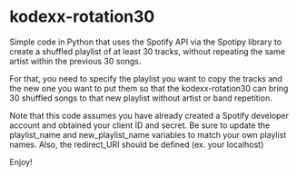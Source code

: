 # kodexx-rotation30

Simple code in Python that uses the Spotify API via the Spotipy library to create a shuffled playlist of at least 30 tracks, without repeating the same artist within the previous 30 songs.

For that, you need to specify the playlist you want to copy the tracks and the new one you want to put them so that the kodexx-rotation30 can bring 30 shuffled songs to that new playlist without artist or band repetition.

Note that this code assumes you have already created a Spotify developer account and obtained your client ID and secret. 
Be sure to update the playlist_name and new_playlist_name variables to match your own playlist names.
Also, the redirect_URI should be defined (ex. your localhost)

Enjoy!
